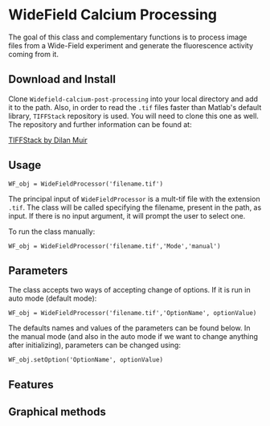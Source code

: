 # WideField Calcium Processing

The goal of this class and complementary functions is to process image files from a Wide-Field experiment and generate the fluorescence activity coming from it. 

## Download and Install

Clone `Widefield-calcium-post-processing` into your local directory and add it to the path. Also, in order to read the `.tif` files faster than Matlab's default library, `TIFFStack` repository is used. You will need to clone this one as well. The repository and further information can be found at:

[TIFFStack by Dilan Muir](https://github.com/DylanMuir/TIFFStack) 

## Usage

```
WF_obj = WideFieldProcessor('filename.tif')
```

The principal input of `WideFieldProcessor` is a mult-tif file with the extension `.tif`. The class will be called specifying the filename, present in the path, as input. If there is no input argument, it will prompt the user to select one. 

To run the class manually:

```
WF_obj = WideFieldProcessor('filename.tif','Mode','manual')
```


## Parameters

The class accepts two ways of accepting change of options. If it is run in auto mode (default mode):

```
WF_obj = WideFieldProcessor('filename.tif','OptionName', optionValue)
```

The defaults names and values of the parameters can be found below. In the manual mode (and also in the auto mode if we want to change anything after initializing), parameters can be changed using:

```
WF_obj.setOption('OptionName', optionValue)
```

## Features




## Graphical methods







